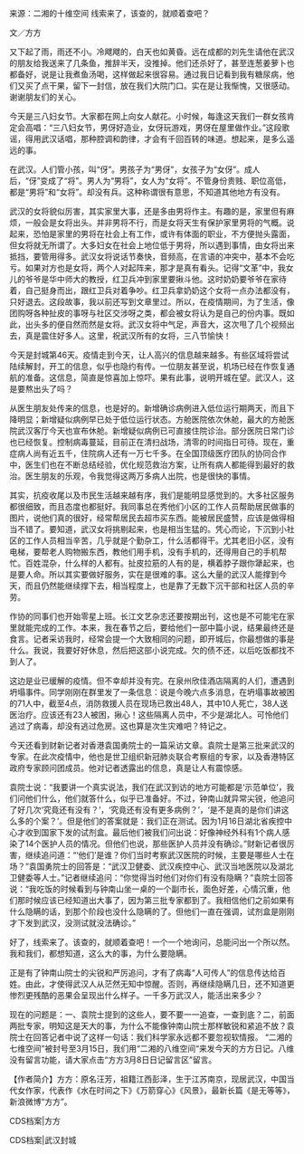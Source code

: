 来源：二湘的十维空间 线索来了，该查的，就顺着查吧？

文／方方

又下起了雨，雨还不小。冷飕飕的，白天也如黄昏。远在成都的刘先生请他在武汉的朋友给我送来了几条鱼，推辞半天，没推掉。他们还杀好了，甚至连葱姜萝卜也都备好，说是让我煮鱼汤喝，这样做起来很容易。通过我日记看到我有糖尿病，他们又买了点干果，留下一封信，放在我们大院门口。实在是让我惭愧，又很感动。谢谢朋友们的关心。

今天是三八妇女节。大家都在网上向女人献花。小时候，每逢这天我们一群女孩肯定会高唱：“三八妇女节，男伢好造业，女伢玩游戏，男伢在屋里做作业。”这段歌谣，得用武汉话唱，那种腔调和韵律，才会有千回百转的味道。想起来，是多么遥远的事。

在武汉。人们管小孩，叫“伢”。男孩子为“男伢”，女孩子为“女伢”。成人后，“伢”变成了“将”。男人为“男将”，女人为“女将”。不管身份贵贱、职位高低，都是“男将”和“女将”。却没有兵。这种称谓很有意思，不知道其他地方有没有。

武汉的女将貌似厉害，其实家里大事，还是多由男将作主。有趣的是，家里但有麻烦，一般会是女将出头。并非男将不行，而是女将天生有保护家里男将的气概。说起来，恐怕是家里的男将在社会上有工作，或许有体面的职业，不方便抛头露面，但女将就无所谓了。大多妇女在社会上地位低于男将，所以遇到事情，由女将出来抵挡，要管用得多。武汉女将说话节奏快，音频高，在言语的冲突中，基本不会吃亏。如果对方也是女将，两个人对起阵来，那才是真有看头。记得“文革”中，我女儿的爷爷是华中师大的教授，红卫兵冲到家里要揪斗他。这时奶奶要爷爷在家待着，自己挺身而出，跟红卫兵对着争吵。红卫兵拿奶奶这个女将一点办法都没有，只好退去。这段故事，我以前还写到文章里过。所以，在疫情期间，为了生活，像团购呀各种扯皮的事呀与社区交涉呀之类，都会被女将认为是自己的份内事。既如此，出头多的便自然而然是女将。武汉女将中气足，声音大，这次甩了几个视频出去，真是震住好多人。这里，祝武汉所有的女将，三八节愉快！

今天是封城第46天。疫情走到今天，让人高兴的信息越来越多。有些区域将尝试陆续解封，开工的信息，似乎也隐约有传。一位朋友甚至说，机场已经在作恢复通航的准备。这信息，简直是惊喜加上惊吓。果有此事，说明开城在望。武汉人，这是要熬出头了吗？

从医生朋友处传来的信息，也是好的。新增确诊病例进入低位运行期两天，而且下降明显；新增疑似病例早已处于低位运行状态。方舱医院依次休舱，最大的方舱医院武汉客厅今天也宣布休舱。新增疑似病例已可直接住院诊治。部分医院日常门诊也已经恢复。控制病毒蔓延，目前正在清扫战场，清零的时间指日可待。现在，重症病人尚有近五千，住院病人还有一万七千多。在全国顶级医疗团队的协同合作中，医生们也在不断总结经验，优化规范救治方案，让所有病人都能得到最好的救治。医生朋友的乐观，令我觉得这两万多病人出院，也是很快的事情。

其实，抗疫收尾以及市民生活越来越有序，我们是能明显感觉到的。大多社区服务都很细致，而且态度也都挺好。我同事总在秀他们小区的工作人员帮助居民做事的图片，说他们真的很好，经常帮居民去超市买东西。能被居民盛赞，应该是做得相当不错了。要知道，武汉女将挑剔起来，也是相当生猛的。凭心而论，下沉到小社区的工作人员相当辛苦，几乎就是个勤杂工，什么活都得干。尤其老旧小区，没有电梯，要帮老人购物搬东西，教他们用手机，没有手机的，还得用自己的手机帮忙。百姓混杂，什么样的人都有。扯皮拉筋的人有的是，横着脖子跟你犟起来，也是要人命。所以其实要做好服务，实在是很难的事。这么大量的武汉人能撑到今天，而且仍然能继续撑下去，相当程度上，也是靠了无数下沉干部和社区人员的辛劳。

作协的同事们也开始零星上班。长江文艺杂志还要按期出刊，这也是不可能宅在家里就能完成的工作。本来，我在春节之后，要给他们一部中篇小说，结果最终还是食言。记者采访我时，经常会提一个大致相同的问题，即开城后，你最想做的事是什么。我说，我要好好休息，然后把这部小说完成。欠的债不还，以后吃饭都找不到人了。

这边是业已缓解的疫情。但不幸却并没有完。在泉州欣佳酒店隔离的人们，遭遇到坍塌事件。同学刚刚在群里发了一条信息：说是今晚六点多消息，在坍塌事故被困的71人中，截至4点，消防救援人员在现场已救出48人，其中10人死亡，38人送医治疗。应该还有23人被困，揪心！这些隔离人员中，不少是湖北人。可怜他们逃过了病毒，却没有逃过危房。这也算是次生灾难吧？特记之。

今天还看到财新记者对香港袁国勇院士的一篇采访文章。袁院士是第三批来武汉的专家。在此次疫情中，他也是世卫组织新冠肺炎联合考察组的专家，以及香港特区政府专家顾问团成员。他对记者透露出的信息，真是让人有震惊感。

袁院士说：“我要讲一个真实说法，我们在武汉到访的地方可能都是‘示范单位’，我们问他们什么，他们就答什么，似乎已准备好。不过，钟南山就异常尖锐，他追问了好几次‘究竟还有没有？’，‘究竟还有没有更多病例？’，‘是不是真的是你们讲这么多的个案？’。但是他们的答案就是：我们正在测试。因为1月16日湖北省疾控中心才收到国家下发的试剂盒。最后他们被我们问出说：好像神经外科有1个病人感染了14个医护人员的情况。但他们也说，那些医护人员并没有确诊。”财新记者很厉害，继续追问道：“‘他们’是谁？你们当时考察武汉医院的时候，主要是哪些人士在场？”袁国勇院士的回答是：“武汉卫健委、武汉疾控中心、武汉当地医院以及湖北卫健委等人士。”记者继续追问：“你觉得当时他们对你们有没有隐瞒？”袁院士回答说：“我吃饭的时候看到与钟南山坐一桌的一个副市长，面色好差，心情沉重，他们那时候应该已经知道出大事了，因为第三批专家都到了。我相信他们之前如果有什么隐瞒的话，到那个阶段也没什么隐瞒的了。但他们一直在强调，试剂盒是刚刚才下发到武汉，没测试就没法确诊。”

好了，线索来了。该查的，就顺着查吧！一个一个地询问，总能问出一个所以然。我和我们，都想知道，这么大的事，为什么要隐瞒。

正是有了钟南山院士的尖锐和严厉追问，才有了病毒“人可传人”的信息传达给百姓。由此，才使得武汉人从茫然无知中惊醒。否则，再继续隐瞒几日，还不知道更惨烈更残酷的恶果会呈现出什么样子。一千多万武汉人，能活出来多少？

现在的问题是：一、袁院士提到的这些人，要不要一一追查，一查到底？二，前面两批专家，明知这是天大的事，为什么不能像钟南山院士那样敏锐和紧追不放？袁院士在回答记者中说了这样一句话：我们科学家永远都不要忽视软情报。 “二湘的七维空间”被封号至3月15日，我们用“二湘的八维空间“来发今天的方方日记。八维没有留言功能，请大家点击“方方3月8日日记留言区”留言。

【作者简介】方方：原名汪芳，祖籍江西彭泽，生于江苏南京，现居武汉，中国当代女作家，代表作《水在时间之下》《万箭穿心》《风景》，最新长篇《是无等等》，新浪微博“方方”。 

CDS档案|方方

CDS档案|武汉封城 
